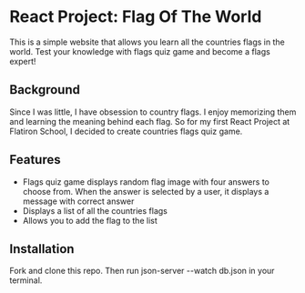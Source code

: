# React Project: Flag Of The World

This is a simple website that allows you learn all the countries flags in the world. Test your knowledge with flags quiz game and become a flags expert!

## Background
Since I was little, I have obsession to country flags. I enjoy memorizing them and learning the meaning behind each flag. So for my first React Project at Flatiron School, I decided to create countries flags quiz game.

## Features
- Flags quiz game displays random flag image with four answers to choose from.  When the answer is selected by a user, it displays a message with correct answer
- Displays a list of all the countries flags
- Allows you to add the flag to the list

## Installation
Fork and clone this repo.  Then run json-server --watch db.json in your terminal.